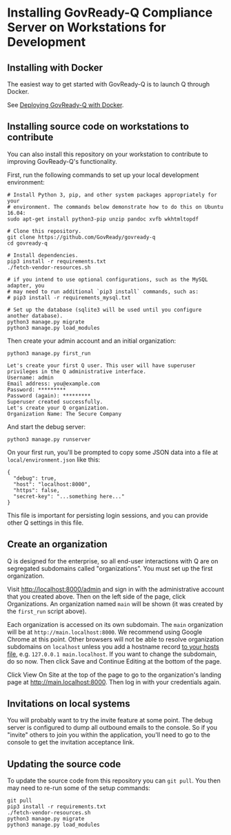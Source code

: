 Installing GovReady-Q Compliance Server on Workstations for Development
=======================================================================

## Installing with Docker

The easiest way to get started with GovReady-Q is to launch Q through Docker.

See [Deploying GovReady-Q with Docker](deploy_docker.md).


## Installing source code on workstations to contribute

You can also install this repository on your workstation to contribute to improving GovReady-Q's functionality.

First, run the following commands to set up your local development environment:

	# Install Python 3, pip, and other system packages appropriately for your
	# environment. The commands below demonstrate how to do this on Ubuntu 16.04:
	sudo apt-get install python3-pip unzip pandoc xvfb wkhtmltopdf
	
	# Clone this repository.
	git clone https://github.com/GovReady/govready-q
	cd govready-q
	
	# Install dependencies.
	pip3 install -r requirements.txt
	./fetch-vendor-resources.sh

	# if you intend to use optional configurations, such as the MySQL adapter, you
	# may need to run additional `pip3 install` commands, such as:
	# pip3 install -r requirements_mysql.txt
	
	# Set up the database (sqlite3 will be used until you configure another database).
	python3 manage.py migrate
	python3 manage.py load_modules

Then create your admin account and an initial organization:

	python3 manage.py first_run

	Let's create your first Q user. This user will have superuser privileges in the Q administrative interface.
	Username: admin
	Email address: you@example.com
	Password: *********
	Password (again): *********
	Superuser created successfully.
	Let's create your Q organization.
	Organization Name: The Secure Company

And start the debug server:

	python3 manage.py runserver

On your first run, you'll be prompted to copy some JSON data into a file at `local/environment.json` like this:

    {
      "debug": true,
      "host": "localhost:8000",
      "https": false,
      "secret-key": "...something here..."
    }

This file is important for persisting login sessions, and you can provide other Q settings in this file.

## Create an organization

Q is designed for the enterprise, so all end-user interactions with Q are on segregated subdomains called "organizations". You must set up the first organization.

Visit [http://localhost:8000/admin](http://localhost:8000/admin) and sign in with the administrative account that you created above. Then on the left side of the page, click Organizations. An organization named `main` will be shown (it was created by the `first_run` script above).

Each organization is accessed on its own subdomain. The `main` organization will be at `http://main.localhost:8000`. We recommend using Google Chrome at this point. Other browsers will not be able to resolve organization subdomains on `localhost` unless you add a hostname record [to your hosts file](https://support.rackspace.com/how-to/modify-your-hosts-file/), e.g. `127.0.0.1 main.localhost`. If you want to change the subdomain, do so now. Then click Save and Continue Editing at the bottom of the page.

Click View On Site at the top of the page to go to the organization's landing page at http://main.localhost:8000. Then log in with your credentials again.

## Invitations on local systems

You will probably want to try the invite feature at some point. The debug server is configured to dump all outbound emails to the console. So if you "invite" others to join you within the application, you'll need to go to the console to get the invitation acceptance link.

## Updating the source code

To update the source code from this repository you can `git pull`. You then may need to re-run some of the setup commands:

	git pull
	pip3 install -r requirements.txt
	./fetch-vendor-resources.sh
	python3 manage.py migrate
	python3 manage.py load_modules
